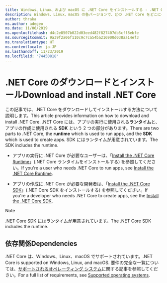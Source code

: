 ```yaml
---
title: Windows、Linux、および macOS に .NET Core をインストールする - .NET Core
description: Windows、Linux、macOS の各バージョンで、どの .NET Core をどこにインストールするかについて説明します。 .NET Core アプリの開発、配置、および実行に必要な依存関係を確認します。
author: thraka
ms.author: adegeo
ms.date: 11/06/2019
ms.openlocfilehash: d4c2e8507b022d03eed482f827407db5cff8ebfe
ms.sourcegitcommit: 9a39f2a06f110c9c7ca54ba216900d038aa14ef3
ms.translationtype: HT
ms.contentlocale: ja-JP
ms.lasthandoff: 11/23/2019
ms.locfileid: "74450818"
---
```

# <a name="download-and-install-net-core"></a><span data-ttu-id="4f11c-104">.NET Core のダウンロードとインストール</span><span class="sxs-lookup"><span data-stu-id="4f11c-104">Download and install .NET Core</span></span>

<span data-ttu-id="4f11c-105">この記事では、.NET Core をダウンロードしてインストールする方法について説明します。</span><span class="sxs-lookup"><span data-stu-id="4f11c-105">This article provides information on how to download and install .NET Core.</span></span> <span data-ttu-id="4f11c-106">.NET Core には、アプリの実行に使用される**ランタイム**と、アプリの作成に使用される **SDK** という 2 つの部分があります。</span><span class="sxs-lookup"><span data-stu-id="4f11c-106">There are two parts to .NET Core, the **runtime** which is used to run apps, and the **SDK** which is used to create apps.</span></span> <span data-ttu-id="4f11c-107">SDK にはランタイムが用意されています。</span><span class="sxs-lookup"><span data-stu-id="4f11c-107">The SDK includes the runtime.</span></span>

- <span data-ttu-id="4f11c-108">アプリの実行に .NET Core が必要なユーザーは、「[Install the .NET Core Runtime](runtime.md)」(.NET Core ランタイムをインストールする) を参照してください。</span><span class="sxs-lookup"><span data-stu-id="4f11c-108">If you're a user who needs .NET Core to run apps, see [Install the .NET Core Runtime](runtime.md).</span></span>

- <span data-ttu-id="4f11c-109">アプリの作成に .NET Core が必要な開発者は、「[Install the .NET Core SDK](sdk.md)」(.NET Core SDK をインストールする) を参照してください。</span><span class="sxs-lookup"><span data-stu-id="4f11c-109">If you're a developer who needs .NET Core to create apps, see the [Install the .NET Core SDK](sdk.md).</span></span>

> [!NOTE]
> <span data-ttu-id="4f11c-110">.NET Core SDK にはランタイムが用意されています。</span><span class="sxs-lookup"><span data-stu-id="4f11c-110">The .NET Core SDK includes the runtime.</span></span>

## <a name="dependencies"></a><span data-ttu-id="4f11c-111">依存関係</span><span class="sxs-lookup"><span data-stu-id="4f11c-111">Dependencies</span></span>

<span data-ttu-id="4f11c-112">.NET Core は、Windows、Linux、macOS でサポートされています。</span><span class="sxs-lookup"><span data-stu-id="4f11c-112">.NET Core is supported on Windows, Linux, and macOS.</span></span> <span data-ttu-id="4f11c-113">要件の完全な一覧については、[サポートされるオペレーティング システム](dependencies.md)に関する記事を参照してください。</span><span class="sxs-lookup"><span data-stu-id="4f11c-113">For a full list of requirements, see [Supported operating systems](dependencies.md).</span></span>

